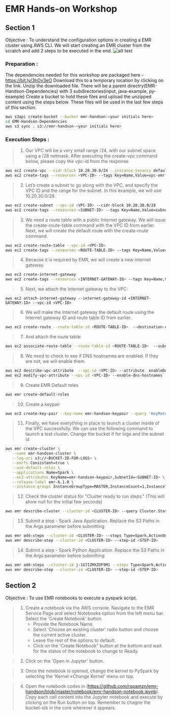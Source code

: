 # EMR Hands-on Workshop

## Section 1
Objective : To understand the configuration options in creating a EMR cluster using AWS CLI. We will start creating an EMR cluster from the scratch and add 2 steps to be executed in the end.
![alt text](https://docs.aws.amazon.com/emr/latest/ManagementGuide/images/vpc_default_v3a.png)


### Preparation :
The dependencies needed for this workshop are packaged here - https://bit.ly/3hOv3eO
Download this to a temporary location by clicking on the link. Unzip the downloaded file. There will be a parent directry(EMR-Handson-Dependencies) with 3 subdirectories(input, java-example, py-example)
Create a bucket to hold these files and upload the unzipped content using the steps below. These files will be used in the last few steps of this section.
```sh
aws s3api create-bucket --bucket emr-handson-<your initials here>
cd EMR-Handson-Dependencies
aws s3 sync . s3://emr-handson-<your initials here>
```

### Execution Steps :
>1. Our VPC will be a very small range /24, with our subnet space using a /28 netmask. After executing the create-vpc command below, please copy the vpc-id from the response
```sh
aws ec2 create-vpc --cidr-block 10.20.30.0/24 --instance-tenancy default
aws ec2 create-tags --resources <VPC-ID> --tags Key=Name,Value=vpc-emr-handson
```

>2. Let’s create a subnet to go along with the VPC, and specify the VPC ID and the range for the subnet. In this example, we will use 10.20.30.0/28.
```sh
aws ec2 create-subnet --vpc-id <VPC-ID> --cidr-block 10.20.30.0/28
aws ec2 create-tags --resources <SUBNET-ID> --tags Key=Name,Value=subnet-emr-handson
```

>3. We need a route table with a public Internet gateway. We will issue the create-route-table command with the VPC ID from earlier. Next, we will create the default route with the create-route command.
```sh
aws ec2 create-route-table --vpc-id <VPC-ID>
aws ec2 create-tags --resources <ROUTE-TABLE-ID> --tags Key=Name,Value=rtb-emr-handson
```

>4. Because it is required by EMR, we will create a new internet gateway.
```sh
aws ec2 create-internet-gateway
aws ec2 create-tags --resources <INTERNET-GATEWAY-ID> --tags Key=Name,Value=igw-emr-handson
```

>5. Next, we attach the Internet gateway to the VPC:
```
aws ec2 attach-internet-gateway --internet-gateway-id <INTERNET-GATEWAY-ID> --vpc-id <VPC-ID>
```

>6. We will make the Internet gateway the default route using the Internet gateway ID and route table ID from earlier.
```sh
aws ec2 create-route --route-table-id <ROUTE-TABLE-ID>  --destination-cidr-block 0.0.0.0/0 --gateway-id <INTERNET-GATEWAY-ID>
```

>7. And attach the route table:
```sh
aws ec2 associate-route-table --route-table-id <ROUTE-TABLE-ID>  --subnet-id <SUBNET-ID>
```

>8. We need to check to see if DNS hostnames are enabled. If they are not, we will enable them.
```sh
aws ec2 describe-vpc-attribute  --vpc-id <VPC-ID> --attribute  enableDnsHostnames
aws ec2 modify-vpc-attribute --vpc-id <VPC-ID> --enable-dns-hostnames
```

>9. Create EMR Default roles
```sh
aws emr create-default-roles
```

>10. Create a keypair
```sh
aws ec2 create-key-pair --key-name emr-handson-keypair --query 'KeyMaterial' --output text > ~/Downloads/MyKeyPair.pem
```
 
>11. Finally, we have everything in place to launch a cluster inside of the VPC successfully. We can use the following command to launch a test cluster. Change the bucket if for logs and the subnet id
```sh
aws emr create-cluster \
   --name emr-handson-cluster \
   --log-uri s3://<BUCKET-ID-FOR-LOGS> \
   --emrfs Consistent=true \
   --use-default-roles \
   --applications Name=Spark \
   --ec2-attributes KeyName=emr-handson-keypair,SubnetId=<SUBNET-ID> \
   --release-label emr-6.1.0 \
   --instance-groups InstanceGroupType=MASTER,InstanceCount=1,InstanceType=m4.xlarge InstanceGroupType=CORE,InstanceCount=2,InstanceType=m4.xlarge
```

>12. Check the cluster status for "Cluster ready to run steps." (This will show null for the initial few seconds)
```sh
aws emr describe-cluster --cluster-id <CLUSTER-ID> --query Cluster.Status.StateChangeReason.Message
```

>13. Submit a step - Spark Java Application. Replace the S3 Paths in the Args parameter before submitting
```sh
aws emr add-steps --cluster-id <CLUSTER-ID> --steps Type=Spark,ActionOnFailure=CONTINUE,Args=--class,com.amazonaws.emr.example.Chopaliser,s3://emr-handson-rsp/java-example/chopalise-1.0-SNAPSHOT.jar,s3://emr-handson-rsp/input/chopratings.csv,s3://emr-handson-raja/java-output2
aws emr describe-step --cluster-id <CLUSTER-ID> --step-id <STEP-ID>
```

>14. Submit a step - Spark Python Application. Replace the S3 Paths in the Args parameter before submitting
```sh
aws emr add-steps --cluster-id j-1G7IZMXZDF9M1 --steps Type=Spark,ActionOnFailure=CONTINUE,Args=s3://emr-handson-rsp/py-example/Chopaliser.py,s3://emr-handson-rsp/input/chopratings.csv,s3://emr-handson-raja/java-output4
aws emr describe-step --cluster-id <CLUSTER-ID> --step-id <STEP-ID>
```

## Section 2
Objective : To use EMR notebooks to execute a pyspark script. 

>1. Create a notebook via the AWS console. Navigate to the EMR Service Page and select Notebooks option from the left menu bar. Select the 'Create Notebook' button.
>    * Provide the Notebook Name.
>    * Select 'Choose an existing cluster' radio button and choose the current active cluster.
>    * Leave the rest of the options to default.
>    * Click on the 'Create Notebook" button at the bottom and wait for the status of the notebook to change to Ready.

>2. Click on the 'Open in Jupyter' button.

>3. Once the notebook is opened, change the kernel to PySpark by selecting the 'Kernel->Change Kernel' menu on top.

>4. Open the notebook codes in (https://github.com/rspamzn/emr-handson/blob/master/notebook/emr-handson-notebook.ipynb). Copy each cell content into the Jupyter notebook and execute by clicking on the Run button on top. Remember to chagne the bucket-ids in the core wherever it appears.

